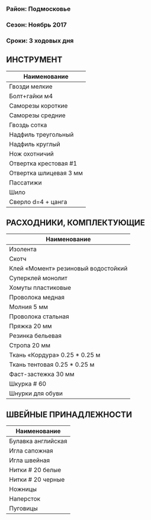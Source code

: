 ### Район: Подмосковье

### Сезон: Ноябрь 2017

### Сроки: 3 ходовых дня


## ИНСТРУМЕНТ

| Наименование           |
|------------------------|
| Гвозди мелкие          |
| Болт+гайки м4          |
| Саморезы короткие      |
| Саморезы средние       |
| Гвоздь сотка           |
| Надфиль треугольный    |
| Надфиль круглый        |
| Нож охотничий          |
| Отвертка крестовая #1  |
| Отвертка шлицевая 3 мм |
| Пассатижи              |
| Шило                   |
| Сверло d=4 + цанга     |


## РАСХОДНИКИ, КОМПЛЕКТУЮЩИЕ

| Наименование                        |
|-------------------------------------|
| Изолента                            |
| Скотч                               |
| Клей «Момент» резиновый водостойкий |
| Суперклей монолит                   |
| Хомуты пластиковые                  |
| Проволока медная                    |
| Молния 5 мм                         |
| Проволока стальная                  |
| Пряжка 20 мм                        |
| Резинка бельевая                    |
| Стропа 20 мм                        |
| Ткань «Кордура» 0.25 * 0.25 м       |
| Ткань тентовая 0.25 * 0.25 м        |
| Фаст-застежка 30 мм                 |
| Шкурка # 60                         |
| Шнурки для обуви                    |


## ШВЕЙНЫЕ ПРИНАДЛЕЖНОСТИ

| Наименование       |
|--------------------|
| Булавка английская |
| Игла сапожная      |
| Игла швейная       |
| Нитки # 20 белые   |
| Нитки # 20 черные  |
| Ножницы            |
| Наперсток          |
| Пуговицы           |

